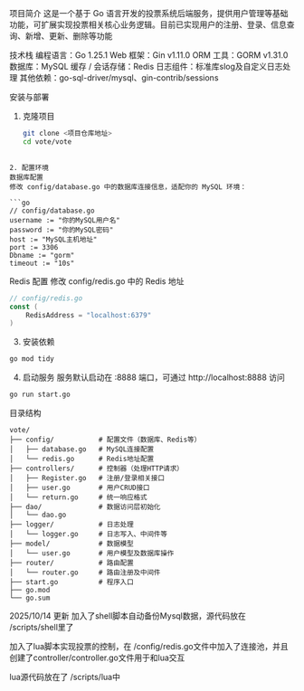 项目简介
这是一个基于 Go 语言开发的投票系统后端服务，提供用户管理等基础功能，可扩展实现投票相关核心业务逻辑。目前已实现用户的注册、登录、信息查询、新增、更新、删除等功能

技术栈
编程语言：Go 1.25.1
Web 框架：Gin v1.11.0
ORM 工具：GORM v1.31.0
数据库：MySQL
缓存 / 会话存储：Redis
日志组件：标准库slog及自定义日志处理
其他依赖：go-sql-driver/mysql、gin-contrib/sessions


安装与部署
1. 克隆项目
   ```bash
   git clone <项目仓库地址>
   cd vote/vote
```

2. 配置环境
数据库配置
修改 config/database.go 中的数据库连接信息，适配你的 MySQL 环境：

```go
// config/database.go
username := "你的MySQL用户名"
password := "你的MySQL密码"
host := "MySQL主机地址"
port := 3306 
Dbname := "gorm" 
timeout := "10s"
```

Redis 配置
修改 config/redis.go 中的 Redis 地址

```go
// config/redis.go
const (
    RedisAddress = "localhost:6379" 
)
```

3. 安装依赖
```bash
go mod tidy
```

4. 启动服务
服务默认启动在 :8888 端口，可通过 http://localhost:8888 访问
```bash
go run start.go
```


目录结构

```plaintext
vote/
├── config/           # 配置文件（数据库、Redis等）
│   ├── database.go   # MySQL连接配置
│   └── redis.go      # Redis地址配置
├── controllers/      # 控制器（处理HTTP请求）
│   ├── Register.go   # 注册/登录相关接口
│   ├── user.go       # 用户CRUD接口
│   └── return.go     # 统一响应格式
├── dao/              # 数据访问层初始化
│   └── dao.go
├── logger/           # 日志处理
│   └── logger.go     # 日志写入、中间件等
├── model/            # 数据模型
│   └── user.go       # 用户模型及数据库操作
├── router/           # 路由配置
│   └── router.go     # 路由注册及中间件
├── start.go          # 程序入口
├── go.mod            
└── go.sum            
```

2025/10/14 更新
加入了shell脚本自动备份Mysql数据，源代码放在 /scripts/shell里了   

加入了lua脚本实现投票的控制，在 /config/redis.go文件中加入了连接池，并且创建了controller/controller.go文件用于和lua交互

lua源代码放在了 /scripts/lua中










